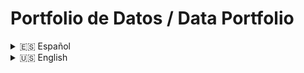 # Portfolio de Datos / Data Portfolio

<details>
  <summary>🇪🇸 Español</summary>

  ## Descripción del Portfolio

En este portfolio, he trabajado en una variedad de proyectos relacionados con el análisis de datos y la visualización. Cada proyecto ha sido una oportunidad para explorar datos, identificar patrones y tendencias, y comunicar hallazgos de manera efectiva.

Si deseas ver más detalles de cada proyecto, puedes explorarlos a continuación:
  
  ## Exploración de Datos COVID-19
  * Cuantificación de casos, muertes, y vacunaciones a nivel mundial y en Ecuador desde el inicio de la pandemia hasta 2023.
  * Limpieza y procesamiento de datos utilizando SQL para garantizar la calidad de los datos analizados.
  * Creación de un panel interactivo en Tableau para visualizar y comunicar de manera efectiva los hallazgos.

  ## Análisis de Encuesta para Profesionales de Datos
  * Análisis y visualización de datos para identificar patrones y tendencias relevantes.
  * Desarrollo de un panel interactivo en Power BI para presentar las preferencias de los profesionales en el campo de los datos.
  * Comunicación efectiva de resultados para respaldar la toma de decisiones basada en datos.

  ## Análisis de Ventas de Bicicletas
  * Proyecto en Excel para analizar y evaluar las ventas de una empresa de bicicletas.
  * Aplicación de filtros y tablas dinámicas para obtener información valiosa.
  * Creación de un panel visualmente atractivo para presentar los resultados claramente y de manera concisa.

  ## Métricas de Fútbol
  * Utilización de Excel y SQL para preparar, transformar, comparar, y analizar datos de métricas de fútbol.
  * Generación de ideas significativas en Tableau para informar sobre el rendimiento y las estrategias del equipo.

Si deseas explorar más proyectos y detalles, puedes visitar mi [portfolio completo](https://jonathanmejia7.github.io/).

</details>

<details>
  <summary>🇺🇸 English </summary>

  ## Portfolio Description

In this portfolio, I have worked on a variety of projects related to data analysis and visualization. Each project has been an opportunity to explore data, identify patterns and trends, and effectively communicate findings.

If you would like to see more details about each project, you can explore them below:
  
  ## COVID-19 Data Exploration
  * Quantified cases, deaths, and vaccinations worldwide and in Ecuador from the beginning of the pandemic until 2023.
  * Cleaning and data processing using SQL to ensure the quality of the analyzed data.
  * Created an interactive dashboard in Tableau to visualize and communicate findings effectively.

  ## Data Professionals Survey Analysis
  * Analysis and data visualization to identify relevant patterns and trends.
  * Development of an interactive dashboard in Power BI to present professionals' preferences in the field of data.
  * Effective communication of results to support data-driven decision-making.

  ## Bike Sales Analysis
  * Excel project to analyze and evaluate the sales of a bicycle company.
  * Application of filters and pivot tables to obtain valuable information.
  * Created a visually appealing dashboard to present the results clearly and concisely.

  ## Football Metrics
  * Utilized Excel and SQL to prepare, transform, compare, and analyze football metrics data.
  * Generated meaningful insights in Tableau to inform about team performance and strategies.

If you would like to explore more projects and details, you can visit my [full portfolio](https://jonathanmejia7.github.io/).

</details>

